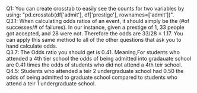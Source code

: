 Q1: You can create crosstab to easily see the counts for two variables by using: "pd.crosstab(df['admit'], df['prestige'], rownames=['admit'])". <br>
Q3.1: When calculating odds ratios of an event, it should simply be the (#of successes/# of failures). In our instance, given a prestige of 1, 33 people got accepted, and 28 were not. Therefore the odds are 33/28 = 1.17. You can apply this same method to all of the other questions that ask you to hand calculate odds. <br>
Q3.7: The Odds ratio you should get is 0.41. Meaning,For students who attended a 4th tier school the odds of being admitted into gradauate school are 0.41 times the odds of students who did not attend a 4th teir school. <br>
Q4.5: Students who attended a teir 2 undergraduate school had 0.50 the odds of being admitted to graduate school compared to students who attend a teir 1 undergraduate school. <br>
